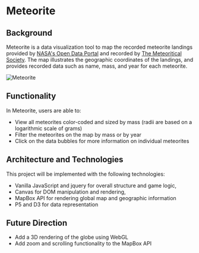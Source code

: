 # Meteorite

## Background
Meteorite is a data visualization tool to map the recorded meteorite landings provided by [NASA's Open Data Portal](https://data.nasa.gov/Space-Science/Meteorite-Landings/gh4g-9sfh) and recorded by [The Meteoritical Society](http://www.meteoriticalsociety.org/).  The map illustrates the geographic coordinates of the landings, and provides recorded data such as name, mass, and year for each meteorite.  

![Meteorite](https://i.imgur.com/eqffb3k.png)

## Functionality
In Meteorite, users are able to:
* View all meteorites color-coded and sized by mass (radii are based on a logarithmic scale of grams)
* Filter the meteorites on the map by mass or by year
* Click on the data bubbles for more information on individual meteorites

## Architecture and Technologies
This project will be implemented with the following technologies:


* Vanilla JavaScript and jquery for overall structure and game logic,
* Canvas for DOM manipulation and rendering,
* MapBox API for rendering global map and geographic information
* P5 and D3 for data representation

## Future Direction
* Add a 3D rendering of the globe using WebGL
* Add zoom and scrolling functionality to the MapBox API

